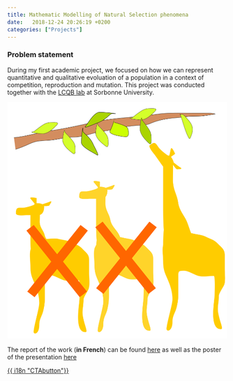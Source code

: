 ```yaml
---
title: Mathematic Modelling of Natural Selection phenomena
date:   2018-12-24 20:26:19 +0200
categories: ["Projects"]
---
```


### Problem statement

During my first academic project, we focused on how we can represent quantitative and qualitative evoluation of a population in a context of competition, reproduction and mutation. This project was conducted together with the [LCQB lab](http://www.lcqb.upmc.fr/) at Sorbonne University.

![The natural selection phenomena is hard to modelise due to various factors](/images/projects/selection.svg)

The report of the work (**in French**) can be found [here](/files/report_modelisation.pdf) as well as the poster of the presentation [here](/files/poster.pdf)

<div class="button_cont">
   <a class="example_d" href="files/report_modelisation.pdf">
    {{ i18n "CTAbutton"}}
   </a>
</div>
